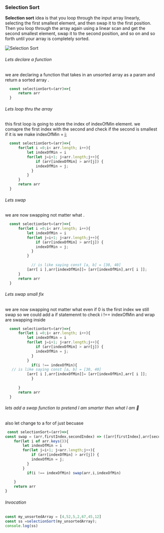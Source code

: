 ### Selection Sort 
**Selection sort** idea is  that you loop through the input array linearly, selecting the first smallest element, and then swap it to the first position. Then you loop through the array again using a linear scan and get the second smallest element, swap it to the second position, and so on and so forth until your array is completely sorted.



![Selection Sort](https://upload.wikimedia.org/wikipedia/commons/9/94/Selection-Sort-Animation.gif)

###### Lets declare a function 
we are declaring a function that takes in an unsorted array as a param
and return a sorted array .

```js
  const selectionSort=(arr)=>{
      return arr
  }
```
###### Lets loop thru the array 
this first loop is going to store the index of indexOfMin element.
we comapre the first index with the second and check if the second is smallest if it is we make indexOfMin = j;

```js
  const selectionSort=(arr)=>{
      for(let i =0;i< arr.length; i++){
          let indexOfMin = i 
          for(let j=i+1; j<arr.length;j++){
              if (arr[indexOfMin] > arr[j]) {
              indexOfMin = j;
            }
          }
      }
      return arr
  }
```
###### Lets swap
we are now swapping not matter what .

```js
  const selectionSort=(arr)=>{
      for(let i =0;i< arr.length; i++){
          let indexOfMin = i 
          for(let j=i+1; j<arr.length;j++){
              if (arr[indexOfMin] > arr[j]) {
              indexOfMin = j;
            }
          }
       
            // is like saying const [a, b] = [30, 40]
          [arr[ i ],arr[indexOfMin]]= [arr[indexOfMin],arr[ i ]];
      }
      return arr
  }
```


###### Lets swap small fix
we are now swapping not matter what even if 0 is the first index we still swap so we could add a if statemennt to check i !== indexOfMin and wrap are swapping inside

```js
  const selectionSort=(arr)=>{
      for(let i =0;i< arr.length; i++){
          let indexOfMin = i 
          for(let j=i+1; j<arr.length;j++){
              if (arr[indexOfMin] > arr[j]) {
              indexOfMin = j;
            }
          }
            if(i !== indexOfMin){
   // is like saying const [a, b] = [30, 40]
          [arr[ i ],arr[indexOfMin]]= [arr[indexOfMin],arr[ i ]];
            }
         
      }
      return arr
  }
```

###### lets add a swap function to pretend I am smarter then what I am 🧐
also let change to a for of just becuase 

```js
 const selectionSort=(arr)=>{
const swap = (arr,firstIndex,secondIndex) => ([arr[firstIndex],arr[secondIndex]]= [arr[secondIndex],arr[ firstIndex]])
    for(let i of arr.keys()){
        let indexOfMin = i 
        for(let j=i+1; j<arr.length;j++){
            if (arr[indexOfMin] > arr[j]) {
            indexOfMin = j;
          }
        }
          if(i !== indexOfMin) swap(arr,i,indexOfMin)    
          
    }
    return arr
}
```
###### Invocation
```js
const my_unsortedArray = [4,52,5,2,67,45,12]
const ss =selectionSort(my_unsortedArray);
console.log(ss)
```